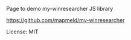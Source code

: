 Page to demo my-winresearcher JS library

https://github.com/mapmeld/my-winresearcher

License: MIT
